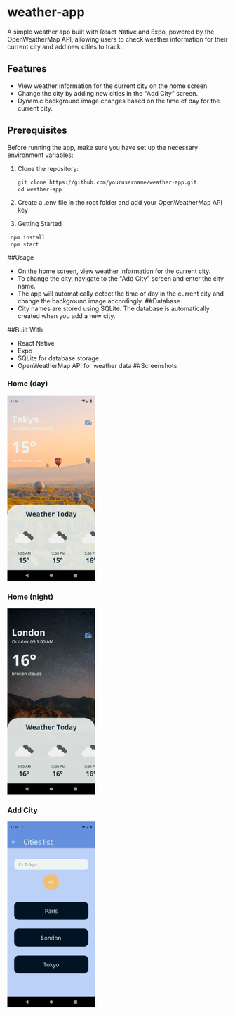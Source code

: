 # weather-app
A simple weather app built with React Native and Expo, powered by the OpenWeatherMap API, allowing users to check weather information for their current city and add new cities to track.
## Features

- View weather information for the current city on the home screen.
- Change the city by adding new cities in the "Add City" screen.
- Dynamic background image changes based on the time of day for the current city.

## Prerequisites

Before running the app, make sure you have set up the necessary environment variables:

1. Clone the repository:

   ```shell
   git clone https://github.com/yourusername/weather-app.git
   cd weather-app
   ```
2. Create a .env file in the root folder and add your OpenWeatherMap API key

3. Getting Started
   
  ```shell
   npm install
   npm start
   ```
##Usage
- On the home screen, view weather information for the current city.
- To change the city, navigate to the "Add City" screen and enter the city name.
- The app will automatically detect the time of day in the current city and change the background image accordingly.
##Database
- City names are stored using SQLite. The database is automatically created when you add a new city.

##Built With
- React Native
- Expo
- SQLite for database storage
- OpenWeatherMap API for weather data
##Screenshots

### Home (day)
<img src="/preview/home_day.png" alt="home day" width="200">

### Home (night)
<img src="/preview/home_night.png" alt="home night" width="200">

### Add City
<img src="/preview/add_city.png" alt="add_city" width="200">

